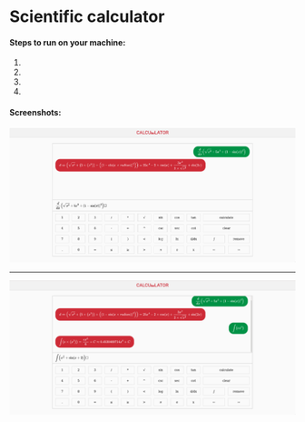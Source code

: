 # Scientific calculator

#### Steps to run on your machine:
1)
2)
3)
4)

#### Screenshots:

![](1.png)

<hr>

![](2.png)
